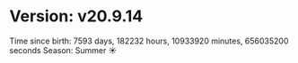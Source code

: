 # Version: v20.9.14
Time since birth: 7593 days, 182232 hours, 10933920 minutes, 656035200 seconds
Season: Summer ☀️
